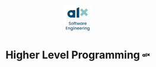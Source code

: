 <div align="center">
<a href="https://www.alxafrica.com/" >
<img src="img/alx-logo2.png" width="15%" height="15%" title="ALX Logo" alt="ALX Logo">
</a>
<h1 align="center">Higher Level Programming  <img src="img/alx-logo.png" width="4%" height="4%" title="ALX Logo" alt="ALX Logo"></h1>
</div>

